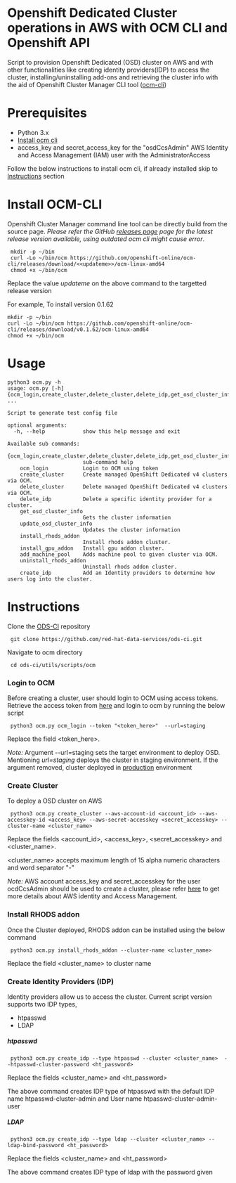 # Openshift Dedicated Cluster operations in AWS with OCM CLI and Openshift API
Script to provision Openshift Dedicated (OSD) cluster on AWS and with other functionalities like creating identity providers(IDP) to access the cluster, installing/uninstalling add-ons and retrieving the cluster info with the aid of Openshift Cluster Manager CLI tool ([ocm-cli](https://github.com/openshift-online/ocm-cli.git))

# Prerequisites
- Python 3.x
- [Install ocm cli](#Install%20OCM-CLI)
- access_key and secret_access_key for the "osdCcsAdmin" AWS Identity and Access Management (IAM) user with the AdministratorAccess

Follow the below instructions to install ocm cli, if already installed skip to [Instructions](#Instructions) section

# Install OCM-CLI
Openshift Cluster Manager command line tool can be directly build from the source page.
_Please refer the GitHub
[releases page](https://github.com/openshift-online/ocm-cli/releases) page for the latest release version available, using outdated ocm cli might cause error_. 

```
 mkdir -p ~/bin
 curl -Lo ~/bin/ocm https://github.com/openshift-online/ocm-cli/releases/download/<<updateme>>/ocm-linux-amd64
 chmod +x ~/bin/ocm
```
Replace the value *updateme* on the above command to the targetted release version

For example, To install version 0.1.62

```
mkdir -p ~/bin
curl -Lo ~/bin/ocm https://github.com/openshift-online/ocm-cli/releases/download/v0.1.62/ocm-linux-amd64
chmod +x ~/bin/ocm
```

# Usage
```
python3 ocm.py -h
usage: ocm.py [-h] {ocm_login,create_cluster,delete_cluster,delete_idp,get_osd_cluster_info,update_osd_cluster_info,install_rhods_addon,install_gpu_addon,add_machine_pool,uninstall_rhods_addon,create_idp} ...

Script to generate test config file

optional arguments:
  -h, --help            show this help message and exit

Available sub commands:
  {ocm_login,create_cluster,delete_cluster,delete_idp,get_osd_cluster_info,update_osd_cluster_info,install_rhods_addon,install_gpu_addon,add_machine_pool,uninstall_rhods_addon,create_idp}
                        sub-command help
    ocm_login           Login to OCM using token
    create_cluster      Create managed OpenShift Dedicated v4 clusters via OCM.
    delete_cluster      Delete managed OpenShift Dedicated v4 clusters via OCM.
    delete_idp          Delete a specific identity provider for a cluster.
    get_osd_cluster_info
                        Gets the cluster information
    update_osd_cluster_info
                        Updates the cluster information
    install_rhods_addon
                        Install rhods addon cluster.
    install_gpu_addon   Install gpu addon cluster.
    add_machine_pool    Adds machine pool to given cluster via OCM.
    uninstall_rhods_addon
                        Uninstall rhods addon cluster.
    create_idp          Add an Identity providers to determine how users log into the cluster.
```

# Instructions
Clone the [ODS-CI](https://github.com/red-hat-data-services/ods-ci.git) repository
    
``` git clone https://github.com/red-hat-data-services/ods-ci.git```
    
Navigate to ocm directory
    
``` cd ods-ci/utils/scripts/ocm```
    
### Login to OCM
Before creating a cluster, user should login to OCM using access tokens.
Retrieve the access token from [here](https://console.redhat.com/openshift/token/show) and login to ocm by running the below script
    
``` python3 ocm.py ocm_login --token "<token_here>"  --url=staging```
    
Replace the field <token_here>.

*Note:* Argument --url=staging sets the target environment to deploy OSD. Mentioning _url=staging_ deploys the cluster in staging environment. If the argument removed, cluster deployed in [production](https://console.redhat.com/) environment

### Create Cluster
To deploy a OSD cluster on AWS

``` python3 ocm.py create_cluster --aws-account-id <account_id> --aws-accesskey-id <access_key> --aws-secret-accesskey <secret_accesskey> --cluster-name <cluster_name>```
    
Replace the fields <account_id>, <access_key>, <secret_accesskey> and <cluster_name>.

<cluster_name> accepts maximum length of 15 alpha numeric characters and word separator "-"

*Note:* AWS account access_key and secret_accesskey for the user ocdCcsAdmin should be used to create a cluster, please refer [here](https://docs.aws.amazon.com/IAM/latest/UserGuide/introduction.html) to get more details about AWS identity and Access Management.

### Install RHODS addon

Once the Cluster deployed, RHODS addon can be installed using the below command
    
``` python3 ocm.py install_rhods_addon --cluster-name <cluster_name>```
    
Replace the field <cluster_name> to cluster name

### Create Identity Providers (IDP)
    
Identity providers allow us to access the cluster. Current script version supports two IDP types,
- htpasswd
- LDAP
    
##### htpasswd
    
``` python3 ocm.py create_idp --type htpasswd --cluster <cluster_name>  --htpasswd-cluster-password <ht_password>```
    
Replace the fields <cluster_name> and <ht_password>

The above command creates IDP type of htpasswd with the default IDP name htpasswd-cluster-admin and User name htpasswd-cluster-admin-user
   
##### LDAP

``` python3 ocm.py create_idp --type ldap --cluster <cluster_name> --ldap-bind-password <ht_password>```
    
Replace the fields <cluster_name> and <ht_password>
    
The above command creates IDP type of ldap with the password given

